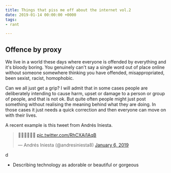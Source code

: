 ```yaml
---
title: Things that piss me off about the internet vol.2
date: 2019-01-14 00:00:00 +0000
tags:
- rant

---
```

## Offence by proxy

We live in a world these days where everyone is offended by everything and it's bloody boring. You genuinely can't say a single word out of place online without someone somewhere thinking you have offended, misappropriated, been sexist, racist, homophobic.

Can we all just get a grip? I will admit that in some cases people are deliberately intending to cause harm, upset or damage to a person or group of people, and that is not ok. But quite often people might just post something without realising the meaning behind what they are doing. In those cases it just needs a quick correction and then everyone can move on with their lives.

A recent example is this tweet from Andrés Iniesta.

<blockquote class="twitter-tweet" data-lang="en"> <p lang="und" dir="ltr">👑👑👑💫💫💫 <a href="https://t.co/RhCXAj1AqB">pic.twitter.com/RhCXAj1AqB</a></p> — Andrés Iniesta (@andresiniesta8) <a href="[https://twitter.com/andresiniesta8/status/1081989025710436357](https://twitter.com/andresiniesta8/status/1081989025710436357 "https://twitter.com/andresiniesta8/status/1081989025710436357")">January 6, 2019</a> </blockquote> <script async src="[https://platform.twitter.com/widgets.js](https://platform.twitter.com/widgets.js "https://platform.twitter.com/widgets.js")" charset="utf-8"></script>

d

* Describing technology as adorable or beautiful or gorgeous